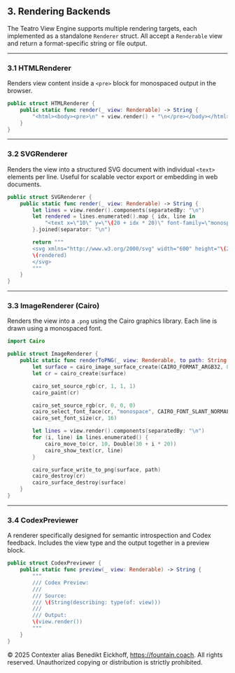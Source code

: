 ## 3. Rendering Backends

The Teatro View Engine supports multiple rendering targets, each implemented as a standalone `Renderer` struct. All accept a `Renderable` view and return a format-specific string or file output.

---

### 3.1 HTMLRenderer

Renders view content inside a `<pre>` block for monospaced output in the browser.

```swift
public struct HTMLRenderer {
    public static func render(_ view: Renderable) -> String {
        "<html><body><pre>\n" + view.render() + "\n</pre></body></html>"
    }
}
```

---

### 3.2 SVGRenderer

Renders the view into a structured SVG document with individual `<text>` elements per line. Useful for scalable vector export or embedding in web documents.

```swift
public struct SVGRenderer {
    public static func render(_ view: Renderable) -> String {
        let lines = view.render().components(separatedBy: "\n")
        let rendered = lines.enumerated().map { idx, line in
            "<text x=\"10\" y=\"\(20 + idx * 20)\" font-family=\"monospace\" font-size=\"14\">\(line)</text>"
        }.joined(separator: "\n")

        return """
        <svg xmlns="http://www.w3.org/2000/svg" width="600" height="\(20 + lines.count * 20)">
        \(rendered)
        </svg>
        """
    }
}
```

---

### 3.3 ImageRenderer (Cairo)

Renders the view into a `.png` using the Cairo graphics library. Each line is drawn using a monospaced font.

```swift
import Cairo

public struct ImageRenderer {
    public static func renderToPNG(_ view: Renderable, to path: String = "output.png") {
        let surface = cairo_image_surface_create(CAIRO_FORMAT_ARGB32, 800, 600)
        let cr = cairo_create(surface)

        cairo_set_source_rgb(cr, 1, 1, 1)
        cairo_paint(cr)

        cairo_set_source_rgb(cr, 0, 0, 0)
        cairo_select_font_face(cr, "monospace", CAIRO_FONT_SLANT_NORMAL, CAIRO_FONT_WEIGHT_NORMAL)
        cairo_set_font_size(cr, 16)

        let lines = view.render().components(separatedBy: "\n")
        for (i, line) in lines.enumerated() {
            cairo_move_to(cr, 10, Double(30 + i * 20))
            cairo_show_text(cr, line)
        }

        cairo_surface_write_to_png(surface, path)
        cairo_destroy(cr)
        cairo_surface_destroy(surface)
    }
}
```

---

### 3.4 CodexPreviewer

A renderer specifically designed for semantic introspection and Codex feedback. Includes the view type and the output together in a preview block.

```swift
public struct CodexPreviewer {
    public static func preview(_ view: Renderable) -> String {
        """
        /// Codex Preview:
        ///
        /// Source:
        /// \(String(describing: type(of: view)))
        ///
        /// Output:
        \(view.render())
        """
    }
}
```
© 2025 Contexter alias Benedikt Eickhoff, https://fountain.coach. All rights reserved.
Unauthorized copying or distribution is strictly prohibited.
```
